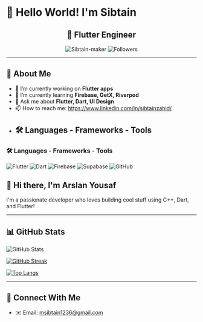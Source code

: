 # 👋 Hello World! I'm Sibtain

<h2 align="center"> 🚀 Flutter Engineer </h2>

<p align="center">
  <img src="https://komarev.com/ghpvc/?username=Sibtain-maker&label=Profile%20views&color=0e75b6&style=flat" alt="Sibtain-maker" />
  <img src="https://img.shields.io/github/followers/Sibtain-maker?label=Followers&style=social" alt="Followers" />
</p>

---

## 🧠 About Me
- 🔭 I’m currently working on **Flutter apps**
- 🌱 I’m currently learning **Firebase, GetX, Riverpod**
- 💬 Ask me about **Flutter, Dart, UI Design**
- 📫 How to reach me: https://www.linkedin.com/in/sibtainzahid/
- ## 🛠️ Languages - Frameworks - Tools

### 🛠️ Languages - Frameworks - Tools

<p align="left">
  <img src="https://img.shields.io/badge/Flutter-02569B?style=for-the-badge&logo=flutter&logoColor=white" alt="Flutter"/>
  <img src="https://img.shields.io/badge/Dart-0175C2?style=for-the-badge&logo=dart&logoColor=white" alt="Dart"/>
  <img src="https://img.shields.io/badge/Firebase-FFCA28?style=for-the-badge&logo=firebase&logoColor=black" alt="Firebase"/>
  <img src="https://img.shields.io/badge/Supabase-3ECF8E?style=for-the-badge&logo=supabase&logoColor=white" alt="Supabase"/>
  <img src="https://img.shields.io/badge/GitHub-181717?style=for-the-badge&logo=github&logoColor=white" alt="GitHub"/>
</p>

## 👋 Hi there, I'm Arslan Yousaf
I'm a passionate developer who loves building cool stuff using C++, Dart, and Flutter!

---

## 📊 GitHub Stats

![GitHub Stats](https://github-readme-stats.vercel.app/api?username=YOUR_USERNAME&show_icons=true&theme=dark)

[![GitHub Streak](https://streak-stats.demolab.com?user=YOUR_USERNAME&theme=dark)](https://git.io/streak-stats)

[![Top Langs](https://github-readme-stats.vercel.app/api/top-langs/?username=YOUR_USERNAME&layout=compact&theme=dark)](https://github.com/anuraghazra/github-readme-stats)

---

## 🔗 Connect With Me
- ✉️ Email: msibtain1236@gmail.com



 
